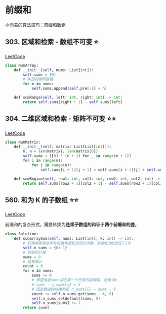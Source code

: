 # 前缀和

[小而美的算法技巧：前缀和数组](https://mp.weixin.qq.com/s/EwAH3JDs5WFO6-LFmI3-2Q)

## 303. 区域和检索 - 数组不可变 :star:

[LeetCode](https://leetcode-cn.com/problems/range-sum-query-immutable/)

```python
class NumArray:
    def __init__(self, nums: List[int]):
        self.sums = [0]
        # 构造前缀和数组
        for n in nums:
            self.sums.append(self.pre[-1] + n)

    def sumRange(self, left: int, right: int) -> int:
        return self.sums[right + 1] - self.sums[left]
```

## 304. 二维区域和检索 - 矩阵不可变 :star::star:

[LeetCode](https://leetcode-cn.com/problems/range-sum-query-2d-immutable/)

```python
class NumMatrix:
    def __init__(self, matrix: List[List[int]]):
        m, n = len(matrix), len(matrix[0])
        self.sums = [[0] * (n + 1) for _ in range(m + 1)]
        for i in range(m):
            for j in range(n):
                self.sums[i + 1][j + 1] = self.sums[i + 1][j] + self.sums[i][j + 1] - self.sums[i][j] + matrix[i][j]

    def sumRegion(self, row1: int, col1: int, row2: int, col2: int) -> int:
        return self.sums[row2 + 1][col2 + 1] - self.sums[row2 + 1][col1] - self.sums[row1][col2 + 1] + self.sums[row1][col1]
```

## 560. 和为 K 的子数组 :star::star:

[LeetCode](https://leetcode-cn.com/problems/subarray-sum-equals-k/)

前缀和的复杂形式，需要转换为**连续子数组的和**等于**两个前缀和的差**。

```python
class Solution:
    def subarraySum(self, nums: List[int], k: int) -> int:
        # 利用哈希表存所有前缀和值和出现的次数，初始化为0出现了1次
        self.n_sums = {0: 1}
        # 前缀和计算
        sums = 0
        # 结果累计
        count = 0
        for n in nums:
            sums += n
            # 希望当前sums减去某一个已有的前缀和，结果为k
            # sums - n_sums{i} = k
            # 因此期望的前缀和是 n_sums{i} = sums - k
            count += self.n_sums.get(sums - k, 0)
            self.n_sums.setdefault(sums, 0)
            self.n_sums[sums] += 1
        return count
```